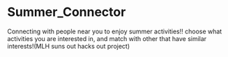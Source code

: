 # Summer_Connector
Connecting with people near you to enjoy summer activities!! choose what activities you are interested in, and match with other that have similar interests!(MLH suns out hacks out project)
